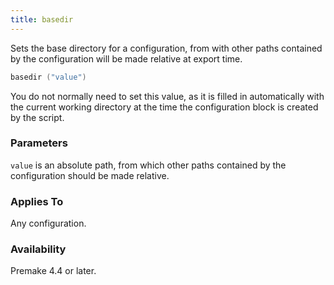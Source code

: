 ```yaml
---
title: basedir
---
```


Sets the base directory for a configuration, from with other paths contained by the configuration will be made relative at export time.

```lua
basedir ("value")
```

You do not normally need to set this value, as it is filled in automatically with the current working directory at the time the configuration block is created by the script.

### Parameters ###

`value` is an absolute path, from which other paths contained by the configuration should be made relative.

### Applies To ###

Any configuration.

### Availability ###

Premake 4.4 or later.
